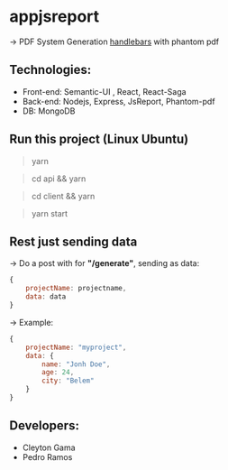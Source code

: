 # appjsreport

-> PDF System Generation [handlebars](http://handlebarsjs.com/) with phantom pdf

## Technologies:
* Front-end: Semantic-UI , React, React-Saga
* Back-end: Nodejs, Express, JsReport, Phantom-pdf
* DB: MongoDB

## Run this project (Linux Ubuntu)

> yarn

> cd api && yarn 

> cd client && yarn 

> yarn start 

## Rest just sending data
-> Do a post with for **"/generate"**, sending as data:
```javascript
{
    projectName: projectname,
    data: data
}
```
-> Example:
```javascript
{
    projectName: "myproject",
    data: {
		name: "Jonh Doe",
		age: 24,
		city: "Belem"
	}
}
```

## Developers:
* Cleyton Gama
* Pedro Ramos

